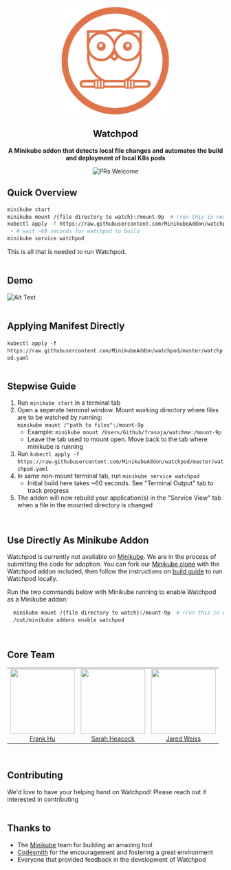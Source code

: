 <div align="center">
  <a href="https://github.com/MinikubeAddon/watchpod">
    <img height="250" width="250" src="https://github.com/MinikubeAddon/watchpod/blob/master/watchpodLogo.png">
  </a>
                                                                                                              
  ## Watchpod                                                                                                        
  **A Minikube addon that detects local file changes and automates the build and deployment of local K8s pods** 
  
![PRs Welcome](https://img.shields.io/badge/PRs-welcome-brightgreen.svg) 
</div> 

[Minikube]: https://github.com/kubernetes/minikube
[Minikube clone]: https://github.com/MinikubeAddon/minikube
[build guide]: https://github.com/kubernetes/minikube/blob/master/docs/contributors/build_guide.md
[Codesmith]: https://www.codesmith.io/

## Quick Overview
```bash
minikube start
minikube mount /{file directory to watch}:/mount-9p  # (run this in new terminal tab. Keep open)
kubectl apply -f https://raw.githubusercontent.com/MinikubeAddon/watchpod/master/watchpod.yaml
 - # wait ~60 seconds for watchpod to build
minikube service watchpod
```

This is all that is needed to run Watchpod.  
<br>   

## Demo
![Alt Text](https://github.com/MinikubeAddon/watchpod/blob/master/watchpod.gif)  
<br>   

## Applying Manifest Directly 
`kubectl apply -f https://raw.githubusercontent.com/MinikubeAddon/watchpod/master/watchpod.yaml`  
<br>   

## Stepwise Guide
1. Run `minikube start` in a terminal tab
2. Open a seperate terminal window. Mount working directory where files are to be watched by running:  
`minikube mount /"path to files":/mount-9p`  
   * Example: `minikube mount /Users/Github/frasaja/watchme:/mount-9p`  
   * Leave the tab used to mount open. Move back to the tab where minikube is running  
3. Run `kubectl apply -f https://raw.githubusercontent.com/MinikubeAddon/watchpod/master/watchpod.yaml`
4. In same non-mount terminal tab, run `minikube service watchpod`
   * Initial build here takes ~60 seconds. See "Terminal Output" tab to track progress
5. The addon will now rebuild your application(s) in the "Service View" tab when a file in the mounted directory is changed  
<br>   

## Use Directly As Minikube Addon
Watchpod is currently not available on [Minikube]. We are in the process of submitting the code for adoption.
You can fork our [Minikube clone] with the Watchpod addon included, then follow the instructions on [build guide] to run Watchpod locally.  

Run the two commands below with Minikube running to enable Watchpod as a Minikube addon:

```sh
  minikube mount /{file directory to watch}:/mount-9p  # (run this in new terminal tab. Keep open)
 ./out/minikube addons enable watchpod
```  
<br>   

<h2>Core Team</h2> 
 <table> 
  <tbody> 
   <tr> 
    <td align="center" valign="top"> 
     <img width="150" height="150" src="https://github.com/ASimpleHuman.png?s=150"> 
     <br>
     <a href="https://github.com/ASimpleHuman"> Frank Hu </a>
     <br>
     <!-- <a href="https://www.linkedin.com/in/frankjunhu/"> LinkedIn </a> --> 
    </td>
    <td align="center" valign="top"> 
     <img width="150" height="150" src="https://github.com/sarahheacock.png?s=150"> 
     <br>
     <a href="https://github.com/sarahheacock"> Sarah Heacock </a>
     <br>
     <!-- <a href="https://www.linkedin.com/in/sarah-heacock-ab8677126"/> LinkedIn </a> -->  
    </td>
    <td align="center" valign="top"> 
     <img width="150" height="150" src="https://github.com/jmw1493.png?s=150"> 
     <br>
     <a href="https://github.com/jmw1493"> Jared Weiss </a> 
     <br>
     <!-- <a href="https://www.linkedin.com/in/jaredmweiss/"> LinkedIn </a> --> 
    </td>
   </tr> 
  </tbody> 
 </table>  
 <br>   

## Contributing
We'd love to have your helping hand on Watchpod! Please reach out if interested in contributing  
<br>   

## Thanks to
* The [Minikube] team for building an amazing tool    
* [Codesmith] for the encouragement and fostering a great environment   
* Everyone that provided feedback in the development of Watchpod    

